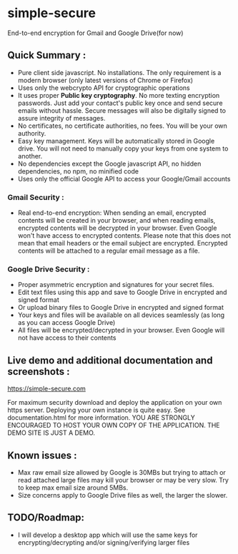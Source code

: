 # simple-secure
End-to-end encryption for Gmail and Google Drive(for now)

## Quick Summary : 

- Pure client side javascript. No installations. The only requirement is a modern browser (only latest versions of Chrome or Firefox)
- Uses only the webcrypto API for cryptographic operations
- It uses proper **Public key cryptography**. No more texting encryption passwords. Just add your contact's public key once and send secure emails without hassle. Secure messages will also be digitally signed to assure integrity of messages.
- No certificates, no certificate authorities, no fees. You will be your own authority.
- Easy key management. Keys will be automatically stored in Google drive. You will not need to manually copy your keys from one system to another.
- No dependencies except the Google javascript API, no hidden dependencies, no npm, no minified code
- Uses only the official Google API to access your Google/Gmail accounts

### Gmail Security : 
- Real end-to-end encryption: When sending an email, encrypted contents will be created in your browser, and when reading emails, encrypted contents will be decrypted in your browser. Even Google won't have access to encrypted contents. Please note that this does not mean that email headers or the email subject are encrypted. Encrypted contents will be attached to a regular email message as a file.

### Google Drive Security :
- Proper asymmetric encryption and signatures for your secret files. 
- Edit text files using this app and save to Google Drive in encrypted and signed format
- Or upload binary files to Google Drive in encrypted and signed format
- Your keys and files will be available on all devices seamlessly (as long as you can access Google Drive)
- All files will be encrypted/decrypted in your browser. Even Google will not have access to their contents

## Live demo and additional documentation and screenshots : 
https://simple-secure.com

For maximum security download and deploy the application on your own https server. Deploying your own instance is quite easy. See documentation.html for more information.
YOU ARE STRONGLY ENCOURAGED TO HOST YOUR OWN COPY OF THE APPLICATION. THE DEMO SITE IS JUST A DEMO.

## Known issues : 
- Max raw email size allowed by Google is 30MBs but trying to attach or read attached large files may kill your browser or may be very slow. Try to keep max email size around 5MBs. 
- Size concerns apply to Google Drive files as well, the larger the slower. 

## TODO/Roadmap: 
- I will develop a desktop app which will use the same keys for encrypting/decrypting and/or signing/verifying larger files

